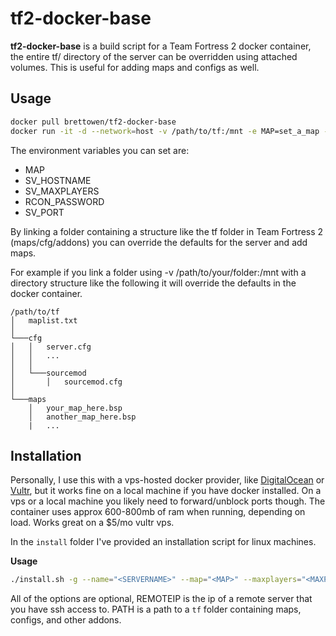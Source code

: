 tf2-docker-base
=============

**tf2-docker-base** is a build script for a Team Fortress 2 docker container, the entire tf/ directory of the server can be overridden using attached volumes. This is useful for adding maps and configs as well.


Usage
-----
```bash
docker pull brettowen/tf2-docker-base
docker run -it -d --network=host -v /path/to/tf:/mnt -e MAP=set_a_map -e SV_HOSTNAME="YourServerNameHere" -e SV_MAXPLAYERS=12 -e RCON_PASSWORD="ChangeThis" brettowen/tf2-docker-base
```
The environment variables you can set are:
- MAP
- SV_HOSTNAME
- SV_MAXPLAYERS
- RCON_PASSWORD
- SV_PORT

By linking a folder containing a structure like the tf folder in Team Fortress 2 (maps/cfg/addons) you can override the defaults for the server and add maps.

For example if you link a folder using -v /path/to/your/folder:/mnt with a directory structure like the following it will override the defaults in the docker container.
```
/path/to/tf
│   maplist.txt  
│
└───cfg
│   │   server.cfg
│   │   ...
│   │
│   └───sourcemod
│       │   sourcemod.cfg
│   
└───maps
    │   your_map_here.bsp
    │   another_map_here.bsp
    |   ...
```

Installation
------------
Personally, I use this with a vps-hosted docker provider, like [DigitalOcean](https://www.digitalocean.com/) or [Vultr](https://www.vultr.com/), but it works fine on a local machine if you have docker installed. On a vps or a local machine you likely need to forward/unblock ports though. The container uses approx 600-800mb of ram when running, depending on load. Works great on a $5/mo vultr vps.

In the `install` folder I've provided an installation script for linux machines.

**Usage**
```bash
./install.sh -g --name="<SERVERNAME>" --map="<MAP>" --maxplayers="<MAXPLAYERS>" --port="<PORT>" --dyndns="<LINK TO DYNDNS UPDATE>" --rcon="<SERVERRCON>" --ip="<REMOTEIP>" --volume="<PATH>"
```
All of the options are optional, REMOTEIP is the ip of a remote server that you have ssh access to. PATH is a path to a `tf` folder containing maps, configs, and other addons.
